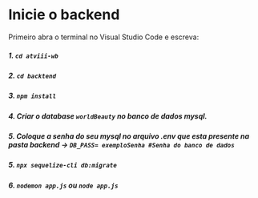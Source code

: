 # Inicie o backend

Primeiro abra o terminal no Visual Studio Code e escreva:
##### 1. `cd atviii-wb`
##### 2. `cd backtend`
##### 3. `npm install`
##### 4. Criar o database `worldBeauty` no banco de dados mysql.
##### 5. Coloque a senha do seu mysql no arquivo .env que esta presente na pasta backend -> `DB_PASS= exemploSenha #Senha do banco de dados`
##### 5. `npx sequelize-cli db:migrate`
##### 6. `nodemon app.js` ou `node app.js`
